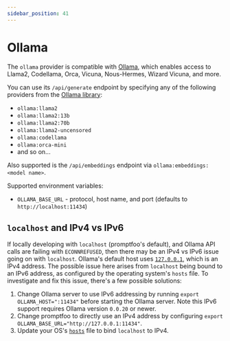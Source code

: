 ```yaml
---
sidebar_position: 41
---
```


# Ollama

The `ollama` provider is compatible with [Ollama](https://github.com/jmorganca/ollama),
which enables access to Llama2, Codellama, Orca, Vicuna, Nous-Hermes, Wizard Vicuna, and more.

You can use its `/api/generate` endpoint
by specifying any of the following providers from the [Ollama library](https://ollama.ai/library):

- `ollama:llama2`
- `ollama:llama2:13b`
- `ollama:llama2:70b`
- `ollama:llama2-uncensored`
- `ollama:codellama`
- `ollama:orca-mini`
- and so on...

Also supported is the `/api/embeddings` endpoint via `ollama:embeddings:<model name>`.

Supported environment variables:

- `OLLAMA_BASE_URL` - protocol, host name, and port (defaults to `http://localhost:11434`)

## `localhost` and IPv4 vs IPv6

If locally developing with `localhost` (promptfoo's default),
and Ollama API calls are failing with `ECONNREFUSED`,
then there may be an IPv4 vs IPv6 issue going on with `localhost`.
Ollama's default host uses [`127.0.0.1`](https://github.com/jmorganca/ollama/blob/main/api/client.go#L19),
which is an IPv4 address.
The possible issue here arises from `localhost` being bound to an IPv6 address,
as configured by the operating system's `hosts` file.
To investigate and fix this issue, there's a few possible solutions:

1. Change Ollama server to use IPv6 addressing by running
   `export OLLAMA_HOST=":11434"` before starting the Ollama server.
   Note this IPv6 support requires Ollama version `0.0.20` or newer.
2. Change promptfoo to directly use an IPv4 address by configuring
   `export OLLAMA_BASE_URL="http://127.0.0.1:11434"`.
3. Update your OS's [`hosts`](https://en.wikipedia.org/wiki/Hosts_(file)) file
   to bind `localhost` to IPv4.
